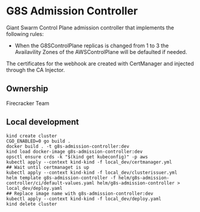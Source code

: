 # G8S Admission Controller

Giant Swarm Control Plane admission controller that implements the following rules:

- When the G8SControlPlane replicas is changed from 1 to 3 the Availavility Zones of the AWSControlPlane will be defaulted if needed.

The certificates for the webhook are created with CertManager and injected through the CA Injector.

## Ownership

Firecracker Team

## Local development

    kind create cluster
    CGO_ENABLED=0 go build .
    docker build . -t g8s-admission-controller:dev
    kind load docker-image g8s-admission-controller:dev
    opsctl ensure crds -k "$(kind get kubeconfig)" -p aws
    kubectl apply --context kind-kind -f local_dev/certmanager.yml
    ## Wait until certmanaget is up
    kubectl apply --context kind-kind -f local_dev/clusterissuer.yml
    helm template g8s-admission-controller -f helm/g8s-admission-controller/ci/default-values.yaml helm/g8s-admission-controller > local_dev/deploy.yaml
    ## Replace image name with g8s-admission-controller:dev
    kubectl apply --context kind-kind -f local_dev/deploy.yaml
    kind delete cluster
